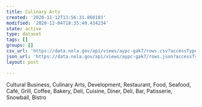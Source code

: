 ```yaml
---
title: Culinary Arts
created: '2020-11-12T13:56:31.860183'
modified: '2020-12-04T18:35:49.434234'
state: active
type: dataset
tags: []
groups: []
csv_url: 'https://data.nola.gov/api/views/aypc-gak7/rows.csv?accessType=DOWNLOAD'
json_url: 'https://data.nola.gov/api/views/aypc-gak7/rows.json?accessType=DOWNLOAD'
layout: post

---
```

Cultural Business, Culinary Arts, Development, Restaurant, Food, Seafood, Café, Grill, Coffee, Bakery, Deli, Cuisine, Diner, Deli, Bar, Patisserie, Snowball, Bistro
